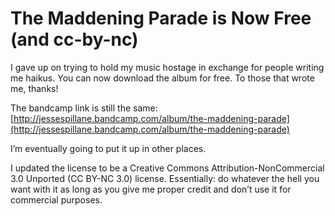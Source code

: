 # The Maddening Parade is Now Free (and cc-by-nc)

I gave up on trying to hold my music hostage in exchange for people
writing me haikus.  You can now download the album for free.  To those
that wrote me, thanks!

The bandcamp link is still the same:
[http://jessespillane.bandcamp.com/album/the-maddening-parade](http://jessespillane.bandcamp.com/album/the-maddening-parade)

I’m eventually going to put it up in other places.

I updated the license to be a Creative Commons
Attribution-NonCommercial 3.0 Unported (CC BY-NC 3.0) license.
Essentially: do whatever the hell you want with it as long as you give
me proper credit and don’t use it for commercial purposes.
